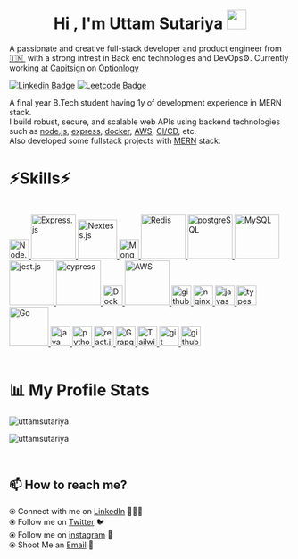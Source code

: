 <h1 align="center">Hi , I'm Uttam Sutariya <img src="https://media.giphy.com/media/hvRJCLFzcasrR4ia7z/giphy.gif" width="35"></h1>

A passionate and creative full-stack developer and product engineer from [🇮🇳 ](https://en.wikipedia.org/wiki/India)&nbsp;with a strong intrest in Back end technologies and DevOps⚙️. Currently working at [Capitsign](https://in.linkedin.com/company/capitsign) on [Optionlogy](https://optionlogy.capitsign.com/)

[![Linkedin Badge](https://img.shields.io/badge/-Uttam_Sutariya-blue?style=flat-square&logo=Linkedin&logoColor=white&link=https://www.linkedin.com/in/uttam-sutariya/)](https://www.linkedin.com/in/uttam-sutariya/)
[![Leetcode Badge](https://img.shields.io/badge/-uttam1712-black?style=flat-square&logo=Leetcode&link=https://leetcode.com/uttam1712/)](https://leetcode.com/uttam1712/)


A final year B.Tech student having 1y of development experience in MERN stack. <br>
I build robust, secure, and scalable web APIs using backend technologies such as [node.js](https://nodejs.org/en/), [express](https://expressjs.com/), [docker](https://www.docker.com/), [AWS](https://aws.amazon.com/), [CI/CD](https://www.jenkins.io/), etc. <br>
Also developed some fullstack projects with [MERN](https://www.educative.io/answers/what-is-mern-stack) stack.
<br>

# ⚡Skills⚡

<br>

<div align="left">
<a href="https://nodejs.org/en/" target="_blank">
<img src="https://www.vectorlogo.zone/logos/nodejs/nodejs-icon.svg" alt="Node.js" width=35 title="node.js"/> 
</a>
<a href="https://expressjs.com/" target="_blank">
<img src="https://www.vectorlogo.zone/logos/expressjs/expressjs-ar21.svg" alt="Express.js" width=80 title="Express.js"/>
</a>
<a href="https://nextjs.org/" target="_blank">
<img src="https://upload.wikimedia.org/wikipedia/commons/8/8e/Nextjs-logo.svg" alt="Nextess.js" width=70 title="Next.js"/>
</a>
<a href="https://www.mongodb.com/" target="_blank">
<img src="https://www.vectorlogo.zone/logos/mongodb/mongodb-icon.svg" alt="Mongodb" width=35 title="MongoDB"/>
</a>
<a href="https://redis.io/" target="_blank">
<img src="https://www.vectorlogo.zone/logos/redis/redis-ar21.svg" alt="Redis" width=80 title="REDIS"/>
</a>
<a href="https://www.postgresql.org/" target="_blank">
<img src="https://www.vectorlogo.zone/logos/postgresql/postgresql-ar21.svg" alt="postgreSQL" width=80 title="postgreSQL"/>
</a>
<a href="https://www.mysql.com/" target="_blank">
<img src="https://www.vectorlogo.zone/logos/mysql/mysql-ar21.svg" alt="MySQL" width=80 title="MySQL"/>
</a>
<a href="https://jestjs.io/" target="_blank">
<img src="https://www.vectorlogo.zone/logos/jestjsio/jestjsio-ar21.svg" alt="jest.js" width=80 title="JEST"/>
</a>
<a href="https://www.cypress.io/" target="_blank">
<img src="https://raw.githubusercontent.com/gilbarbara/logos/c8749cfc4be0e67a266be0554282d73d967db910/logos/cypress.svg" alt="cypress" title="CYPRESS" width=80/>
</a>
<a href="https://www.docker.com/" target="_blank">
<img src="https://www.vectorlogo.zone/logos/docker/docker-icon.svg" alt="Docker" width=35 title="Docker"/>
</a>
<!-- <a href="https://kubernetes.io/" target="_blank">
<img src="https://www.vectorlogo.zone/logos/kubernetes/kubernetes-icon.svg" alt="Kubernetes" width=35 title="Kubernetes"/>
</a> -->
<a href="https://aws.amazon.com/" target="_blank">
<img src="https://www.vectorlogo.zone/logos/amazon_aws/amazon_aws-ar21.svg" alt="AWS" width=80 title="AWS"/>
</a>
<!-- <a href="https://www.jenkins.io/" target="_blank">
<img src="https://www.vectorlogo.zone/logos/jenkins/jenkins-icon.svg" alt="Jenkins" width=35 title="Jenkins"/>
</a> -->
<a href="https://github.com/features/actions" target="_blank">
<img src="https://github.githubassets.com/images/modules/site/features/actions-icon-actions.svg" alt="github-actions" width=35 title="github actions"/>
</a>
<a href="https://www.nginx.com/" target="_blank">
<img src="https://www.vectorlogo.zone/logos/nginx/nginx-icon.svg" alt="nginx" width=35 title="nginx"/>
</a>
<a href="https://developer.mozilla.org/en-US/docs/Web/JavaScript" target="_blank">
<img src="https://upload.vectorlogo.zone/logos/javascript/images/239ec8a4-163e-4792-83b6-3f6d96911757.svg" alt="javascript" width=35 title="javascript"/>
</a>
<a href="https://www.typescriptlang.org/" target="_blank">
<img src="https://www.vectorlogo.zone/logos/typescriptlang/typescriptlang-icon.svg" alt="typescript" width=35 title="typescript"/>
</a>
<a href="https://go.dev/" target="_blank">
<img src="https://www.vectorlogo.zone/logos/golang/golang-ar21.svg" alt="Go" width=70 title="GO"/>
</a>
<a href="https://www.java.com/" target="_blank">
<img src="https://www.vectorlogo.zone/logos/java/java-icon.svg" alt="java" width=35 title="java"/>
</a>
<a href="https://www.python.org/" target="_blank">
<img src="https://www.vectorlogo.zone/logos/python/python-icon.svg" alt="python" width=35 title="python"/>
</a>
<a href="https://reactjs.org/" target="_blank">
<img src="https://www.vectorlogo.zone/logos/reactjs/reactjs-icon.svg" alt="react.js" width=35 title="react.js"/>
</a>
<a href="https://graphql.org/" target="_blank">
<img src="https://www.vectorlogo.zone/logos/graphql/graphql-icon.svg" alt="GrapgQL" width=35 title="GraphQL"/>
</a>
<a href="https://tailwindcss.com/" target="_blank">
<img src="https://www.vectorlogo.zone/logos/tailwindcss/tailwindcss-icon.svg" alt="Tailwind CSS" width=35 title="tailwind css"/>
</a>
<a href="https://git-scm.com/" target="_blank">
<img src="https://www.vectorlogo.zone/logos/git-scm/git-scm-icon.svg" alt="git" width=35 title="git"/>
</a>
<a href="https://github.com/" target="_blank">
<img src="https://www.vectorlogo.zone/logos/github/github-icon.svg" alt="github" width=35 title="github"/>
</a>

</div>

<br />

<h1 align="left">📊 My Profile Stats</h1>

<p align="left"><img src="https://github-readme-streak-stats.herokuapp.com/?user=uttamsutariya&theme=github-dark" alt="uttamsutariya" /></p>

<p align="left"> <img src="https://github-stats-readme.dark-art108.vercel.app/api?username=uttamsutariya&show_icons=true&theme=dark" alt="uttamsutariya" />
</p>

<br />

## 📫 How to reach me?

⦿ Connect with me on [LinkedIn](https://www.linkedin.com/in/uttam-sutariya/) 👨🏻‍💻 <br>
⦿ Follow me on [Twitter](https://twitter.com/uttam_sutariya_) 🐦 <br>
⦿ Follow me on [instagram](https://www.instagram.com/uttam_1712_/) 🤩 <br>
⦿ Shoot Me an [Email](mailto:pateluttam171210@gmail.com) 💌 <br>
